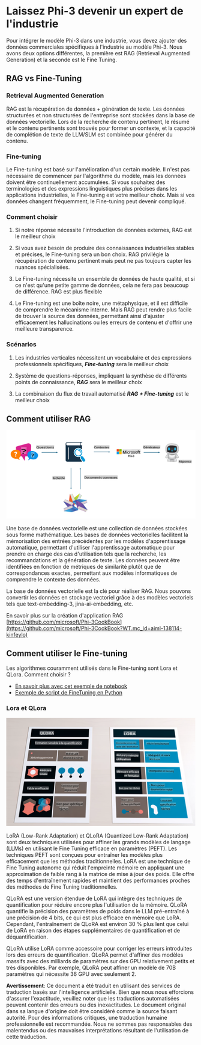 # **Laissez Phi-3 devenir un expert de l'industrie**

Pour intégrer le modèle Phi-3 dans une industrie, vous devez ajouter des données commerciales spécifiques à l'industrie au modèle Phi-3. Nous avons deux options différentes, la première est RAG (Retrieval Augmented Generation) et la seconde est le Fine Tuning.

## **RAG vs Fine-Tuning**

### **Retrieval Augmented Generation**

RAG est la récupération de données + génération de texte. Les données structurées et non structurées de l'entreprise sont stockées dans la base de données vectorielle. Lors de la recherche de contenu pertinent, le résumé et le contenu pertinents sont trouvés pour former un contexte, et la capacité de complétion de texte de LLM/SLM est combinée pour générer du contenu.

### **Fine-tuning**

Le Fine-tuning est basé sur l'amélioration d'un certain modèle. Il n'est pas nécessaire de commencer par l'algorithme du modèle, mais les données doivent être continuellement accumulées. Si vous souhaitez des terminologies et des expressions linguistiques plus précises dans les applications industrielles, le Fine-tuning est votre meilleur choix. Mais si vos données changent fréquemment, le Fine-tuning peut devenir compliqué.

### **Comment choisir**

1. Si notre réponse nécessite l'introduction de données externes, RAG est le meilleur choix

2. Si vous avez besoin de produire des connaissances industrielles stables et précises, le Fine-tuning sera un bon choix. RAG privilégie la récupération de contenu pertinent mais peut ne pas toujours capter les nuances spécialisées.

3. Le Fine-tuning nécessite un ensemble de données de haute qualité, et si ce n'est qu'une petite gamme de données, cela ne fera pas beaucoup de différence. RAG est plus flexible

4. Le Fine-tuning est une boîte noire, une métaphysique, et il est difficile de comprendre le mécanisme interne. Mais RAG peut rendre plus facile de trouver la source des données, permettant ainsi d'ajuster efficacement les hallucinations ou les erreurs de contenu et d'offrir une meilleure transparence.

### **Scénarios**

1. Les industries verticales nécessitent un vocabulaire et des expressions professionnels spécifiques, ***Fine-tuning*** sera le meilleur choix

2. Système de questions-réponses, impliquant la synthèse de différents points de connaissance, ***RAG*** sera le meilleur choix

3. La combinaison du flux de travail automatisé ***RAG + Fine-tuning*** est le meilleur choix

## **Comment utiliser RAG**

![rag](../../../../translated_images/RAG.099c3f3bc644ff2d8bb61d2fbc20a532958c6a1e4d1cb65a84edeb4ffe618bbb.fr.png)

Une base de données vectorielle est une collection de données stockées sous forme mathématique. Les bases de données vectorielles facilitent la mémorisation des entrées précédentes par les modèles d'apprentissage automatique, permettant d'utiliser l'apprentissage automatique pour prendre en charge des cas d'utilisation tels que la recherche, les recommandations et la génération de texte. Les données peuvent être identifiées en fonction de métriques de similarité plutôt que de correspondances exactes, permettant aux modèles informatiques de comprendre le contexte des données.

La base de données vectorielle est la clé pour réaliser RAG. Nous pouvons convertir les données en stockage vectoriel grâce à des modèles vectoriels tels que text-embedding-3, jina-ai-embedding, etc.

En savoir plus sur la création d'application RAG [https://github.com/microsoft/Phi-3CookBook](https://github.com/microsoft/Phi-3CookBook?WT.mc_id=aiml-138114-kinfeylo)

## **Comment utiliser le Fine-tuning**

Les algorithmes couramment utilisés dans le Fine-tuning sont Lora et QLora. Comment choisir ?
- [En savoir plus avec cet exemple de notebook](../../../../code/04.Finetuning/Phi_3_Inference_Finetuning.ipynb)
- [Exemple de script de FineTuning en Python](../../../../code/04.Finetuning/FineTrainingScript.py)

### **Lora et QLora**

![lora](../../../../translated_images/qlora.ea4ce73918753819dc9e9cf1524ac40faa555d6b21168b667064be93c3913bbe.fr.png)

LoRA (Low-Rank Adaptation) et QLoRA (Quantized Low-Rank Adaptation) sont deux techniques utilisées pour affiner les grands modèles de langage (LLMs) en utilisant le Fine Tuning efficace en paramètres (PEFT). Les techniques PEFT sont conçues pour entraîner les modèles plus efficacement que les méthodes traditionnelles. 
LoRA est une technique de Fine Tuning autonome qui réduit l'empreinte mémoire en appliquant une approximation de faible rang à la matrice de mise à jour des poids. Elle offre des temps d'entraînement rapides et maintient des performances proches des méthodes de Fine Tuning traditionnelles.

QLoRA est une version étendue de LoRA qui intègre des techniques de quantification pour réduire encore plus l'utilisation de la mémoire. QLoRA quantifie la précision des paramètres de poids dans le LLM pré-entraîné à une précision de 4 bits, ce qui est plus efficace en mémoire que LoRA. Cependant, l'entraînement de QLoRA est environ 30 % plus lent que celui de LoRA en raison des étapes supplémentaires de quantification et de déquantification.

QLoRA utilise LoRA comme accessoire pour corriger les erreurs introduites lors des erreurs de quantification. QLoRA permet d'affiner des modèles massifs avec des milliards de paramètres sur des GPU relativement petits et très disponibles. Par exemple, QLoRA peut affiner un modèle de 70B paramètres qui nécessite 36 GPU avec seulement 2.

**Avertissement**:
Ce document a été traduit en utilisant des services de traduction basés sur l'intelligence artificielle. Bien que nous nous efforcions d'assurer l'exactitude, veuillez noter que les traductions automatisées peuvent contenir des erreurs ou des inexactitudes. Le document original dans sa langue d'origine doit être considéré comme la source faisant autorité. Pour des informations critiques, une traduction humaine professionnelle est recommandée. Nous ne sommes pas responsables des malentendus ou des mauvaises interprétations résultant de l'utilisation de cette traduction.